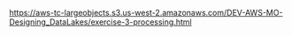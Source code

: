 https://aws-tc-largeobjects.s3.us-west-2.amazonaws.com/DEV-AWS-MO-Designing_DataLakes/exercise-3-processing.html

